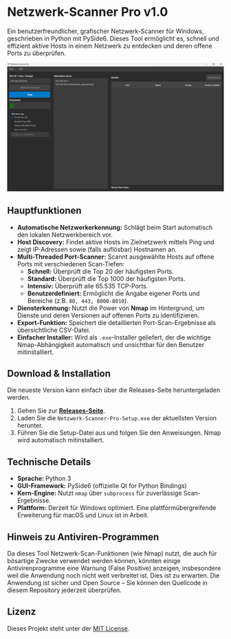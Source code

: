 # Netzwerk-Scanner Pro v1.0

Ein benutzerfreundlicher, grafischer Netzwerk-Scanner für Windows, geschrieben in Python mit PySide6. Dieses Tool ermöglicht es, schnell und effizient aktive Hosts in einem Netzwerk zu entdecken und deren offene Ports zu überprüfen.

![Screenshot der Host-Übersicht](screenshot-hosts.png)

## Hauptfunktionen

*   **Automatische Netzwerkerkennung:** Schlägt beim Start automatisch den lokalen Netzwerkbereich vor.
*   **Host Discovery:** Findet aktive Hosts im Zielnetzwerk mittels Ping und zeigt IP-Adressen sowie (falls auflösbar) Hostnamen an.
*   **Multi-Threaded Port-Scanner:** Scannt ausgewählte Hosts auf offene Ports mit verschiedenen Scan-Tiefen:
    *   **Schnell:** Überprüft die Top 20 der häufigsten Ports.
    *   **Standard:** Überprüft die Top 1000 der häufigsten Ports.
    *   **Intensiv:** Überprüft alle 65.535 TCP-Ports.
    *   **Benutzerdefiniert:** Ermöglicht die Angabe eigener Ports und Bereiche (z.B. `80, 443, 8000-8010`).
*   **Diensterkennung:** Nutzt die Power von **Nmap** im Hintergrund, um Dienste und deren Versionen auf offenen Ports zu identifizieren.
*   **Export-Funktion:** Speichert die detaillierten Port-Scan-Ergebnisse als übersichtliche CSV-Datei.
*   **Einfacher Installer:** Wird als `.exe`-Installer geliefert, der die wichtige Nmap-Abhängigkeit automatisch und unsichtbar für den Benutzer mitinstalliert.

## Download & Installation

Die neueste Version kann einfach über die Releases-Seite heruntergeladen werden.

1.  Gehen Sie zur **[Releases-Seite](https://github.com/Ihr-GitHub-Benutzername/Netzwerk-Scanner-Pro/releases)**.
2.  Laden Sie die `Netzwerk-Scanner-Pro-Setup.exe` der aktuellsten Version herunter.
3.  Führen Sie die Setup-Datei aus und folgen Sie den Anweisungen. Nmap wird automatisch mitinstalliert.

## Technische Details

*   **Sprache:** Python 3
*   **GUI-Framework:** PySide6 (offizielle Qt for Python Bindings)
*   **Kern-Engine:** Nutzt `nmap` über `subprocess` für zuverlässige Scan-Ergebnisse.
*   **Plattform:** Derzeit für Windows optimiert. Eine plattformübergreifende Erweiterung für macOS und Linux ist in Arbeit.

## Hinweis zu Antiviren-Programmen

Da dieses Tool Netzwerk-Scan-Funktionen (wie Nmap) nutzt, die auch für bösartige Zwecke verwendet werden können, könnten einige Antivirenprogramme eine Warnung (False Positive) anzeigen, insbesondere weil die Anwendung noch nicht weit verbreitet ist. Dies ist zu erwarten. Die Anwendung ist sicher und Open Source – Sie können den Quellcode in diesem Repository jederzeit überprüfen.

## Lizenz

Dieses Projekt steht unter der [MIT License](LICENSE).
